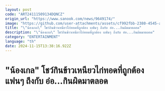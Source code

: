 ```yaml
---
layout: post
code: "ART24111509134DQNCZ"
origin_url: "https://www.sanook.com/news/9649174/"
image: "https://github.com/user-attachments/assets/cf992fbb-2380-4545-aefb-c1e9d10ea78b"
title: "\"น้องเกล\" โชว์กินข้าวเหนียวไก่ทอดที่ถูกต้อง แฟนๆ ถึงกับ อ๋อ...กินผิดมาตลอด"
description: "\"น้องเกล\" โชว์กินข้าวเหนียวไก่ทอดที่ถูกต้อง แฟนๆ ถึงกับ อ๋อ...กินผิดมาตลอด"
category: "ENTERTAINMENT"
language: "th"
date: 2024-11-15T13:38:16.922Z
---
```


# "น้องเกล" โชว์กินข้าวเหนียวไก่ทอดที่ถูกต้อง แฟนๆ ถึงกับ อ๋อ...กินผิดมาตลอด